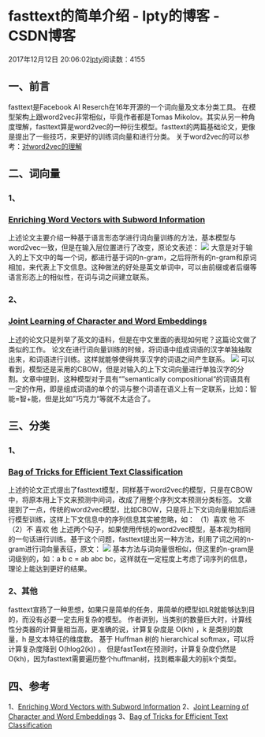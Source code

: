 
# fasttext的简单介绍 - lpty的博客 - CSDN博客

2017年12月12日 20:06:02[lpty](https://me.csdn.net/sinat_33741547)阅读数：4155



## 一、前言
fasttext是Facebook AI Reserch在16年开源的一个词向量及文本分类工具。
在模型架构上跟word2vec非常相似，毕竟作者都是Tomas Mikolov。其实从另一种角度理解，fasttext算是word2vec的一种衍生模型。fasttext的两篇基础论文，更像是提出了一些技巧，来更好的训练词向量和进行分类。
关于word2vec的可以参考：[对word2vec的理解](http://blog.csdn.net/sinat_33741547/article/details/78759289)
## 二、词向量
### 1、
### [Enriching Word Vectors with Subword Information](https://arxiv.org/pdf/1607.04606v1.pdf)
上述论文主要介绍一种基于语言形态学进行词向量训练的方法，基本模型与word2vec一致，但是在输入层位置进行了改变，原论文表述：
![](https://img-blog.csdn.net/20171212192728132)
大意是对于输入的上下文中的每一个词，都进行基于词的n-gram，之后将所有的n-gram和原词相加，来代表上下文信息。这种做法的好处是英文单词中，可以由前缀或者后缀等语言形态上的相似性，在词与词之间建立联系。
### 2、
### [Joint Learning of Character and Word Embeddings](http://www.thunlp.org/~lzy/publications/ijcai2015_character.pdf)
上述的论文只是列举了英文的语料，但是在中文里面的表现如何呢？这篇论文做了类似的工作。
论文在进行词向量训练的时候，将词语中组成词语的汉字单独抽取出来，和词语进行训练。这样就能够使得共享汉字的词语之间产生联系。
![](https://img-blog.csdn.net/20171212193953757)
可以看到，模型还是采用的CBOW，但是对输入的上下文词向量进行单独汉字的分割。文章中提到，这种模型对于具有“”semantically compositional“的词语具有一定的作用，即是组成词语的单个的词与整个词语在语义上有一定联系，比如：智能=智+能，但是比如”巧克力“等就不太适合了。
## 三、分类
### 1、
### [Bag of Tricks for Efficient Text Classification](https://arxiv.org/pdf/1607.01759v2.pdf)
上述的论文正式提出了fasttext模型，同样基于word2vec的模型，只是在CBOW中，将原本用上下文来预测中间词，改成了用整个序列文本预测分类标签。
文章提到了一点，传统的word2vec模型，比如CBOW，只是将上下文词向量相加后进行模型训练，这样上下文信息中的序列信息其实被忽略，如：
（1）喜欢 他 不
（2）不 喜欢 他
上述两个句子，如果使用传统的word2vec模型，基本视为相同的一句话进行训练。基于这个问题，fasttext提出另一种方法，利用了词之间的n-gram进行词向量表征，原文：
![](https://img-blog.csdn.net/20171212195305317)
基本方法与词向量很相似，但这里的n-gram是词级别的，如：a b c = ab abc bc，这样就在一定程度上考虑了词序列的信息，理论上能达到更好的结果。
### 2、其他
fasttext宣扬了一种思想，如果只是简单的任务，用简单的模型如LR就能够达到目的，而没有必要一定去用复杂的模型。
作者讲到，当类别的数量巨大时，计算线性分类器的计算量相当高，更准确的说，计算复杂度是 O(kh) ，k 是类别的数量，h 是文本特征的维度数。
基于 Huffman 树的 hierarchical softmax，可以将计算复杂度降到 O(hlog2(k)) 。
但是fastText在预测时，计算复杂度仍然是O(kh)，因为fasttext需要遍历整个huffman树，找到概率最大的前k个类型。

## 四、参考
1、[Enriching Word Vectors with Subword Information](https://arxiv.org/pdf/1607.04606v1.pdf)
2、[Joint Learning of Character and Word Embeddings](http://www.thunlp.org/~lzy/publications/ijcai2015_character.pdf)
3、[Bag of Tricks for Efficient Text Classification](https://arxiv.org/pdf/1607.01759v2.pdf)

